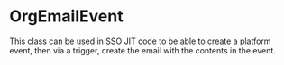 # OrgEmailEvent
This class can be used in SSO JIT code to be able to create a platform event, then via a trigger, create the email with the contents in the event.   
